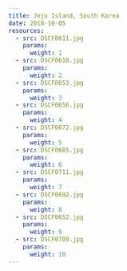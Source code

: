```yaml
---
title: Jeju Island, South Korea
date: 2018-10-05
resources:
  - src: DSCF0611.jpg
    params:
      weight: 1
  - src: DSCF0618.jpg
    params:
      weight: 2
  - src: DSCF0653.jpg
    params:
      weight: 3
  - src: DSCF0656.jpg
    params:
      weight: 4
  - src: DSCF0672.jpg
    params:
      weight: 5
  - src: DSCF0685.jpg
    params:
      weight: 6
  - src: DSCF0711.jpg
    params:
      weight: 7
  - src: DSCF0692.jpg
    params:
      weight: 8
  - src: DSCF0652.jpg
    params:
      weight: 9
  - src: DSCF0709.jpg
    params:
      weight: 10
---
```

